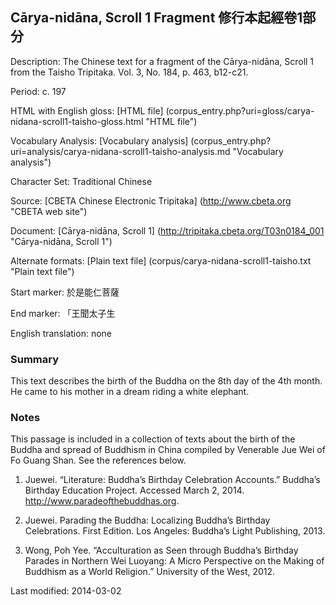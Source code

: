 ## Cārya-nidāna, Scroll 1 Fragment 修行本起經卷1部分

Description: The Chinese text for a fragment of the Cārya-nidāna, Scroll 1 from the Taisho Tripitaka. Vol. 3, No. 184, p. 463, b12-c21.

Period: c. 197

HTML with English gloss: [HTML file] (corpus_entry.php?uri=gloss/carya-nidana-scroll1-taisho-gloss.html "HTML file")

Vocabulary Analysis: [Vocabulary analysis] (corpus_entry.php?uri=analysis/carya-nidana-scroll1-taisho-analysis.md "Vocabulary analysis")

Character Set: Traditional Chinese

Source: [CBETA Chinese Electronic Tripitaka] (http://www.cbeta.org "CBETA web site")

Document: [Cārya-nidāna, Scroll 1] (http://tripitaka.cbeta.org/T03n0184_001 "Cārya-nidāna, Scroll 1")

Alternate formats: [Plain text file] (corpus/carya-nidana-scroll1-taisho.txt "Plain text file")

Start marker: 於是能仁菩薩

End marker: 「王聞太子生

English translation: none

### Summary
This text describes the birth of the Buddha on the 8th day of the 4th month. He came to his mother in a dream riding a white elephant.

### Notes
This passage is included in a collection of texts about the birth of the Buddha and spread of Buddhism in China compiled by Venerable Jue Wei of Fo Guang Shan. See the references below.

1. Juewei. “Literature: Buddha’s Birthday Celebration Accounts.” Buddha’s Birthday Education Project. Accessed March 2, 2014. <a href="http://www.paradeofthebuddhas.org">http://www.paradeofthebuddhas.org</a>.

2. Juewei. Parading the Buddha: Localizing Buddha’s Birthday Celebrations. First Edition. Los Angeles: Buddha’s Light Publishing, 2013.

3. Wong, Poh Yee. “Acculturation as Seen through Buddha’s Birthday Parades in Northern Wei Luoyang: A Micro Perspective on the Making of Buddhism as a World Religion.” University of the West, 2012.

Last modified: 2014-03-02
